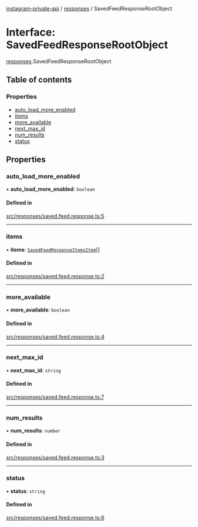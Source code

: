 [instagram-private-api](../../README.md) / [responses](../../modules/responses.md) / SavedFeedResponseRootObject

# Interface: SavedFeedResponseRootObject

[responses](../../modules/responses.md).SavedFeedResponseRootObject

## Table of contents

### Properties

- [auto\_load\_more\_enabled](SavedFeedResponseRootObject.md#auto_load_more_enabled)
- [items](SavedFeedResponseRootObject.md#items)
- [more\_available](SavedFeedResponseRootObject.md#more_available)
- [next\_max\_id](SavedFeedResponseRootObject.md#next_max_id)
- [num\_results](SavedFeedResponseRootObject.md#num_results)
- [status](SavedFeedResponseRootObject.md#status)

## Properties

### auto\_load\_more\_enabled

• **auto\_load\_more\_enabled**: `boolean`

#### Defined in

[src/responses/saved.feed.response.ts:5](https://github.com/Nerixyz/instagram-private-api/blob/4971f34/src/responses/saved.feed.response.ts#L5)

___

### items

• **items**: [`SavedFeedResponseItemsItem`](SavedFeedResponseItemsItem.md)[]

#### Defined in

[src/responses/saved.feed.response.ts:2](https://github.com/Nerixyz/instagram-private-api/blob/4971f34/src/responses/saved.feed.response.ts#L2)

___

### more\_available

• **more\_available**: `boolean`

#### Defined in

[src/responses/saved.feed.response.ts:4](https://github.com/Nerixyz/instagram-private-api/blob/4971f34/src/responses/saved.feed.response.ts#L4)

___

### next\_max\_id

• **next\_max\_id**: `string`

#### Defined in

[src/responses/saved.feed.response.ts:7](https://github.com/Nerixyz/instagram-private-api/blob/4971f34/src/responses/saved.feed.response.ts#L7)

___

### num\_results

• **num\_results**: `number`

#### Defined in

[src/responses/saved.feed.response.ts:3](https://github.com/Nerixyz/instagram-private-api/blob/4971f34/src/responses/saved.feed.response.ts#L3)

___

### status

• **status**: `string`

#### Defined in

[src/responses/saved.feed.response.ts:6](https://github.com/Nerixyz/instagram-private-api/blob/4971f34/src/responses/saved.feed.response.ts#L6)
